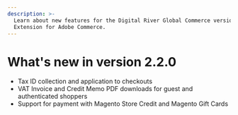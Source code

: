 ```yaml
---
description: >-
  Learn about new features for the Digital River Global Commerce version 2.2.0
  Extension for Adobe Commerce.
---
```


# What's new in version 2.2.0

* Tax ID collection and application to checkouts
* VAT Invoice and Credit Memo PDF downloads for guest and authenticated shoppers
* Support for payment with Magento Store Credit and Magento Gift Cards

